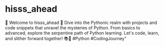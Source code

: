 # hisss_ahead
🐍 Welcome to hisss_ahead 🚀 Dive into the Pythonic realm with projects and code snippets that unravel the mysteries of Python. From basics to advanced, explore the serpentine path of Python learning. Let's code, learn, and slither forward together! 📚🔗 #Python #CodingJourney"
